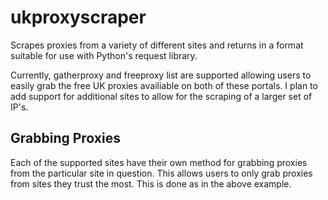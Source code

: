 # ukproxyscraper
Scrapes proxies from a variety of different sites and returns in a format suitable for use with Python's request library.

Currently, gatherproxy and freeproxy list are supported allowing users to easily grab the free UK proxies availiable on both of these portals. I plan to add support for additional sites to allow for the scraping of a larger set of IP's.

## Grabbing Proxies
Each of the supported sites have their own method for grabbing proxies from the particular site in question. This allows users to only grab proxies from sites they trust the most. This is done as in the above example.

